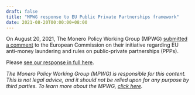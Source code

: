 ```yaml
---
draft: false
title: "MPWG response to EU Public Private Partnerships framework"
date: 2021-08-20T00:00:00+08:00
---
```


On August 20, 2021, The Monero Policy Working Group (MPWG) [submitted a comment](https://ec.europa.eu/info/law/better-regulation/have-your-say/initiatives/13152-Preventing-money-laundering-and-terrorist-financing-EU-rules-on-public-private-partnerships-PPPs-/F2667485_en) to the European Commission on their initiative regarding EU anti-money laundering and rules on public-private partnerships (PPPs).

Please [see our response in full here](https://github.com/monero-policy/docs/blob/main/MPWG_Response_to_PPP.pdf).


*The Monero Policy Working Group (MPWG) is responsible for this content. This is not legal advice, and it should not be relied upon for any purpose by third parties. To learn more about the MPWG, [click here](../2019-01-01-about/).*
